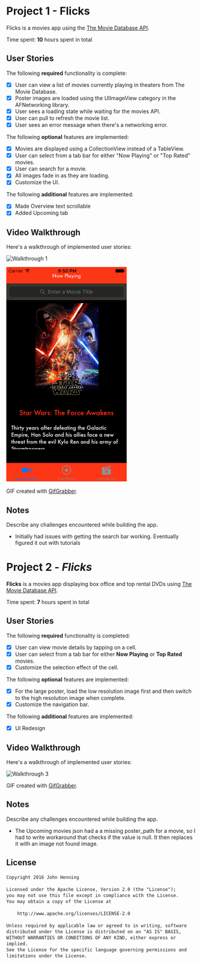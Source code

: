 # Project 1 - Flicks

Flicks is a movies app using the [The Movie Database API](http://docs.themoviedb.apiary.io/#).

Time spent: **10** hours spent in total

## User Stories

The following **required** functionality is complete:

- [x] User can view a list of movies currently playing in theaters from The Movie Database.
- [x] Poster images are loaded using the UIImageView category in the AFNetworking library.
- [x] User sees a loading state while waiting for the movies API.
- [x] User can pull to refresh the movie list.
- [x] User sees an error message when there's a networking error.  

The following **optional** features are implemented:

- [x] Movies are displayed using a CollectionView instead of a TableView.
- [x] User can select from a tab bar for either "Now Playing" or "Top Rated" movies.
- [x] User can search for a movie.
- [x] All images fade in as they are loading.
- [x] Customize the UI.

The following **additional** features are implemented:

- [x] Made Overview text scrollable
- [x] Added Upcoming tab

## Video Walkthrough 

Here's a walkthrough of implemented user stories:

![Walkthrough 1](flicks_1.gif)

![Walkthrough 2](flicks_2.gif)

GIF created with [GifGrabber](https://itunes.apple.com/us/app/gifgrabber/id668208984?mt=12).

## Notes

Describe any challenges encountered while building the app.

* Initially had issues with getting the search bar working. Eventually figured it out with tutorials

# Project 2 - *Flicks*

**Flicks** is a movies app displaying box office and top rental DVDs using [The Movie Database API](http://docs.themoviedb.apiary.io/#).

Time spent: **7** hours spent in total

## User Stories

The following **required** functionality is completed:

- [x] User can view movie details by tapping on a cell.
- [x] User can select from a tab bar for either **Now Playing** or **Top Rated** movies.
- [x] Customize the selection effect of the cell.

The following **optional** features are implemented:

- [x] For the large poster, load the low resolution image first and then switch to the high resolution image when complete.
- [x] Customize the navigation bar.

The following **additional** features are implemented:

- [x] UI Redesign

## Video Walkthrough 

Here's a walkthrough of implemented user stories:

![Walkthrough 3](flicks_3.gif)

GIF created with [GifGrabber](https://itunes.apple.com/us/app/gifgrabber/id668208984?mt=12).

## Notes

Describe any challenges encountered while building the app.

* The Upcoming movies json had a a missing poster_path for a movie, so I had to write workaround that checks if the value is null. It then replaces it with an image not found image.


## License

    Copyright 2016 John Henning

    Licensed under the Apache License, Version 2.0 (the "License");
    you may not use this file except in compliance with the License.
    You may obtain a copy of the License at

        http://www.apache.org/licenses/LICENSE-2.0

    Unless required by applicable law or agreed to in writing, software
    distributed under the License is distributed on an "AS IS" BASIS,
    WITHOUT WARRANTIES OR CONDITIONS OF ANY KIND, either express or implied.
    See the License for the specific language governing permissions and
    limitations under the License.
